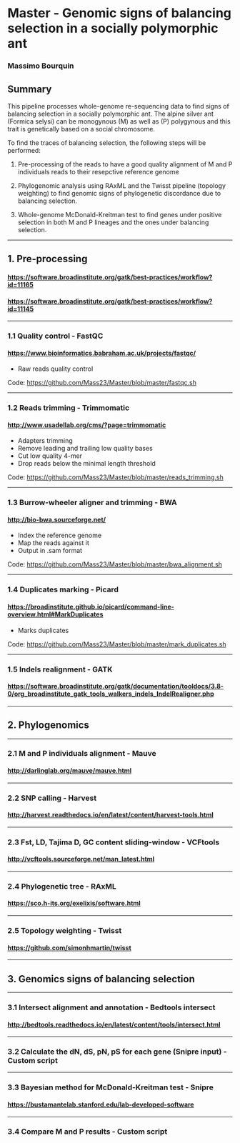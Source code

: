 # Master - Genomic signs of balancing selection in a socially polymorphic ant
### Massimo Bourquin
## Summary
This pipeline processes whole-genome re-sequencing data to find signs of balancing selection in a socially polymorphic ant. The alpine silver ant (Formica selysi) can be monogynous (M) as well as (P) polygynous and this trait is genetically based on a social chromosome. 

To find the traces of balancing selection, the following steps will be performed:

1. Pre-processing of the reads to have a good quality alignment of M and P individuals reads to their resepctive reference genome

2. Phylogenomic analysis using RAxML and the Twisst pipeline (topology weighting) to find genomic signs of phylogenetic discordance due to balancing selection.

3. Whole-genome McDonald-Kreitman test to find genes under positive selection in both M and P lineages and the ones under balancing selection.

________________________________________________________________________________________________________________________________
## 1. Pre-processing
#### https://software.broadinstitute.org/gatk/best-practices/workflow?id=11165
#### https://software.broadinstitute.org/gatk/best-practices/workflow?id=11145

*******************************************************
### 1.1 Quality control - FastQC
#### https://www.bioinformatics.babraham.ac.uk/projects/fastqc/

- Raw reads quality control

Code: https://github.com/Mass23/Master/blob/master/fastqc.sh

*******************************************************
###	1.2 Reads trimming - Trimmomatic
#### http://www.usadellab.org/cms/?page=trimmomatic

- Adapters trimming
- Remove leading and trailing low quality bases
- Cut low quality 4-mer
- Drop reads below the minimal length threshold

Code: https://github.com/Mass23/Master/blob/master/reads_trimming.sh

*******************************************************
### 1.3 Burrow-wheeler aligner and trimming - BWA
#### http://bio-bwa.sourceforge.net/

- Index the reference genome
- Map the reads against it
- Output in .sam format

Code: https://github.com/Mass23/Master/blob/master/bwa_alignment.sh

*******************************************************
### 1.4 Duplicates marking - Picard
#### https://broadinstitute.github.io/picard/command-line-overview.html#MarkDuplicates

- Marks duplicates 

Code: https://github.com/Mass23/Master/blob/master/mark_duplicates.sh

*******************************************************
### 1.5 Indels realignment - GATK
#### https://software.broadinstitute.org/gatk/documentation/tooldocs/3.8-0/org_broadinstitute_gatk_tools_walkers_indels_IndelRealigner.php


________________________________________________________________________________________________________________________________
## 2. Phylogenomics

*******************************************************
### 2.1 M and P individuals alignment - Mauve
#### http://darlinglab.org/mauve/mauve.html

*******************************************************
### 2.2 SNP calling - Harvest
#### http://harvest.readthedocs.io/en/latest/content/harvest-tools.html
*******************************************************

### 2.3 Fst, LD, Tajima D, GC content sliding-window - VCFtools
#### http://vcftools.sourceforge.net/man_latest.html
*******************************************************

### 2.4 Phylogenetic tree - RAxML
#### https://sco.h-its.org/exelixis/software.html
*******************************************************

### 2.5 Topology weighting - Twisst
#### https://github.com/simonhmartin/twisst

________________________________________________________________________________________________________________________________
## 3. Genomics signs of balancing selection
*******************************************************

### 3.1 Intersect alignment and annotation - Bedtools intersect
#### http://bedtools.readthedocs.io/en/latest/content/tools/intersect.html
*******************************************************

### 3.2 Calculate the dN, dS, pN, pS for each gene (Snipre input) - Custom script
*******************************************************

### 3.3 Bayesian method for McDonald-Kreitman test - Snipre
#### https://bustamantelab.stanford.edu/lab-developed-software
*******************************************************

### 3.4 Compare M and P results - Custom script
